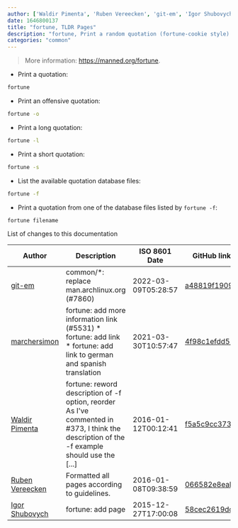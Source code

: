 ```yaml
---
author: ['Waldir Pimenta', 'Ruben Vereecken', 'git-em', 'Igor Shubovych', 'marchersimon']
date: 1646800137
title: "fortune, TLDR Pages"
description: "fortune, Print a random quotation (fortune-cookie style)."
categories: "common"
---
```

> More information: <https://manned.org/fortune>.

- Print a quotation:

```bash
fortune
```

- Print an offensive quotation:

```bash
fortune -o
```

- Print a long quotation:

```bash
fortune -l
```

- Print a short quotation:

```bash
fortune -s
```

- List the available quotation database files:

```bash
fortune -f
```

- Print a quotation from one of the database files listed by `fortune -f`:

```bash
fortune filename
```
List of changes to this documentation


Author | Description | ISO 8601 Date | GitHub link
------|-----|-----|-----
[git-em](mailto:56173216+git-em@users.noreply.github.com) | common/*: replace man.archlinux.org (#7860) | 2022-03-09T05:28:57 | [a48819f19092](https://github.com/tldr-pages/tldr/commit/a48819f19092a82a1faef1f9f105bc1eb27d2df7)
[marchersimon](mailto:50295997+marchersimon@users.noreply.github.com) | fortune: add more information link (#5531) * fortune: add link * fortune: add link to german and spanish translation | 2021-03-30T10:57:47 | [4f98c1efdd51](https://github.com/tldr-pages/tldr/commit/4f98c1efdd519757207c211ca5d5511c350552c4)
[Waldir Pimenta](mailto:waldyrious@gmail.com) | fortune: reword description of -f option, reorder As I've commented in #373, I think the description of the -f example should use the [...] | 2016-01-12T00:12:41 | [f5a5c9cc373b](https://github.com/tldr-pages/tldr/commit/f5a5c9cc373b389f0d084ae95cbb2c56b77dcf99)
[Ruben Vereecken](mailto:rubenvereecken@gmail.com) | Formatted all pages according to guidelines. | 2016-01-08T09:38:59 | [066582e8eab5](https://github.com/tldr-pages/tldr/commit/066582e8eab57bce9861cc8d379e158d61f1cc95)
[Igor Shubovych](mailto:igor.shubovych@gmail.com) | fortune: add page | 2015-12-27T17:00:08 | [58cec2619dcd](https://github.com/tldr-pages/tldr/commit/58cec2619dcd4eb64348bbb4843e22c544b98ebd)

